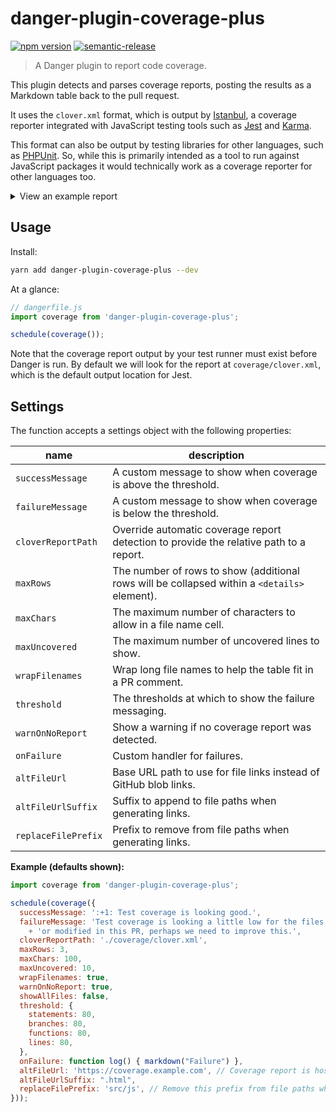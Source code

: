 # danger-plugin-coverage-plus

[![npm version](https://badge.fury.io/js/danger-plugin-coverage-plus.svg)](https://badge.fury.io/js/danger-plugin-coverage-plus)
[![semantic-release](https://img.shields.io/badge/%20%20%F0%9F%93%A6%F0%9F%9A%80-semantic--release-e10079.svg)](https://github.com/semantic-release/semantic-release)

> A Danger plugin to report code coverage.

This plugin detects and parses coverage reports, posting the results as a
Markdown table back to the pull request.

It uses the `clover.xml` format, which is output by [Istanbul](https://istanbul.js.org/),
a coverage reporter integrated with JavaScript testing tools such as
[Jest](https://jestjs.io/) and [Karma](https://karma-runner.github.io/).

This format can also be output by testing libraries for other languages, such as
[PHPUnit](https://phpunit.de/). So, while this is primarily intended as a tool
to run against JavaScript packages it would technically work as a coverage
reporter for other languages too.

<details>
  <summary>View an example report</summary>

## Coverage Report

> Test coverage is looking a little low for the files created or modified in this PR, perhaps we need to improve this.

```
Coverage threshold for branches (80%) not met: 49.08%
Coverage threshold for functions (80%) not met: 74.46%
```

|Impacted Files|% Stmts|% Branch|% Funcs|% Line|Uncovered Lines||
|---|:-:|:-:|:-:|:-:|:-:|:-:|
|[src/module-one.js]()|100|100|100|100||:white_check_mark:|
|[src/module-two.js]()|95.24|33.33|66.67|80|[1](), [42](), [1337]()...|:x:|
|[src/module-three.js]()|82.33|10.25|44.55|45.55|[12](), [15](), [32]()...|:x:|
|[src/module-four.js]()|100|0|10|32.5|[54](), [65](), [94]()...|:x:|
|[src/module-five.js]()|100|100|100|100||:white_check_mark:|

<details>
<summary>
and 2 more...
</summary>

|Impacted Files|% Stmts|% Branch|% Funcs|% Line|Uncovered Lines||
|---|:-:|:-:|:-:|:-:|:-:|:-:|
|[src/module-six.js]()|100|100|100|100||:white_check_mark:|
|[src/module-seven.js]()|100|100|100|100||:white_check_mark:|
</details>

</details>

## Usage

Install:

```sh
yarn add danger-plugin-coverage-plus --dev
```

At a glance:

```js
// dangerfile.js
import coverage from 'danger-plugin-coverage-plus';

schedule(coverage());
```

Note that the coverage report output by your test runner must exist before Danger
is run. By default we will look for the report at `coverage/clover.xml`, which
is the default output location for Jest.

## Settings

The function accepts a settings object with the following properties:

| name                 | description                                                                                  |
|----------------------|----------------------------------------------------------------------------------------------|
| `successMessage`     | A custom message to show when coverage is above the threshold.                               |
| `failureMessage`     | A custom message to show when coverage is below the threshold.                               |
| `cloverReportPath`   | Override automatic coverage report detection to provide the relative path to a report.       |
| `maxRows`            | The number of rows to show (additional rows will be collapsed within a `<details>` element). |
| `maxChars`           | The maximum number of characters to allow in a file name cell.                               |
| `maxUncovered`       | The maximum number of uncovered lines to show.                                               |
| `wrapFilenames`      | Wrap long file names to help the table fit in a PR comment.                                  |
| `threshold`          | The thresholds at which to show the failure messaging.                                       |
| `warnOnNoReport`     | Show a warning if no coverage report was detected.                                           |
| `onFailure`          | Custom handler for failures.                                           |
| `altFileUrl`           | Base URL path to use for file links instead of GitHub blob links.                            |
| `altFileUrlSuffix`     | Suffix to append to file paths when generating links.                                        |
| `replaceFilePrefix`     | Prefix to remove from file paths when generating links.                                      |

**Example (defaults shown):**

```js
import coverage from 'danger-plugin-coverage-plus';

schedule(coverage({
  successMessage: ':+1: Test coverage is looking good.',
  failureMessage: 'Test coverage is looking a little low for the files created '
    + 'or modified in this PR, perhaps we need to improve this.',
  cloverReportPath: './coverage/clover.xml',
  maxRows: 3,
  maxChars: 100,
  maxUncovered: 10,
  wrapFilenames: true,
  warnOnNoReport: true,
  showAllFiles: false,
  threshold: {
    statements: 80,
    branches: 80,
    functions: 80,
    lines: 80,
  },
  onFailure: function log() { markdown("Failure") },
  altFileUrl: 'https://coverage.example.com', // Coverage report is hosted here
  altFileUrlSuffix: ".html",
  replaceFilePrefix: 'src/js', // Remove this prefix from file paths when generating coverage report links
}));
```